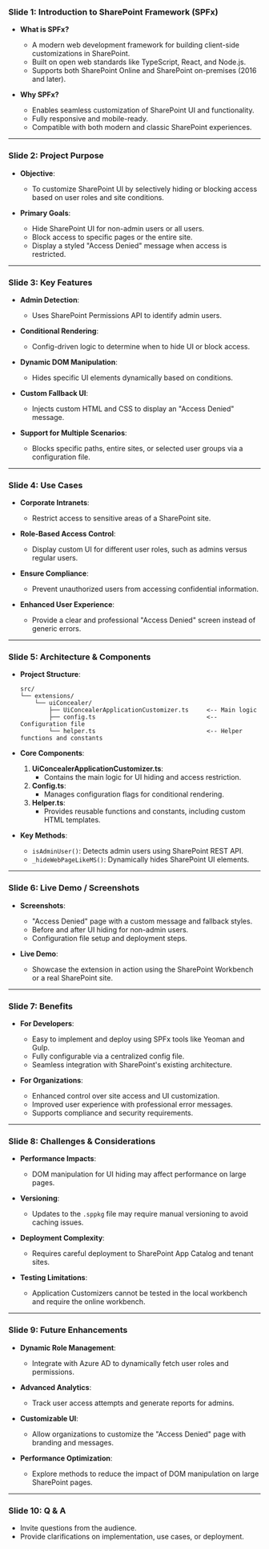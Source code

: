 ### **Slide 1: Introduction to SharePoint Framework (SPFx)**  
- **What is SPFx?**  
  - A modern web development framework for building client-side customizations in SharePoint.
  - Built on open web standards like TypeScript, React, and Node.js.  
  - Supports both SharePoint Online and SharePoint on-premises (2016 and later).  

- **Why SPFx?**  
  - Enables seamless customization of SharePoint UI and functionality.  
  - Fully responsive and mobile-ready.  
  - Compatible with both modern and classic SharePoint experiences.

---

### **Slide 2: Project Purpose**  
- **Objective**:  
  - To customize SharePoint UI by selectively hiding or blocking access based on user roles and site conditions.  

- **Primary Goals**:  
  - Hide SharePoint UI for non-admin users or all users.  
  - Block access to specific pages or the entire site.  
  - Display a styled "Access Denied" message when access is restricted.

---

### **Slide 3: Key Features**  
- **Admin Detection**:  
  - Uses SharePoint Permissions API to identify admin users.

- **Conditional Rendering**:
  - Config-driven logic to determine when to hide UI or block access.

- **Dynamic DOM Manipulation**:  
  - Hides specific UI elements dynamically based on conditions.

- **Custom Fallback UI**:  
  - Injects custom HTML and CSS to display an "Access Denied" message.

- **Support for Multiple Scenarios**:  
  - Blocks specific paths, entire sites, or selected user groups via a configuration file.

---

### **Slide 4: Use Cases**  
- **Corporate Intranets**:  
  - Restrict access to sensitive areas of a SharePoint site.  

- **Role-Based Access Control**:  
  - Display custom UI for different user roles, such as admins versus regular users.  

- **Ensure Compliance**:  
  - Prevent unauthorized users from accessing confidential information.  

- **Enhanced User Experience**:  
  - Provide a clear and professional "Access Denied" screen instead of generic errors.

---

### **Slide 5: Architecture & Components**  
- **Project Structure**:  
  ```
  src/
  └── extensions/
      └── uiConcealer/
          ├── UiConcealerApplicationCustomizer.ts     <-- Main logic
          ├── config.ts                               <-- Configuration file
          └── helper.ts                               <-- Helper functions and constants
  ```

- **Core Components**:
  1. **UiConcealerApplicationCustomizer.ts**:
     - Contains the main logic for UI hiding and access restriction.  
  2. **Config.ts**:
     - Manages configuration flags for conditional rendering.  
  3. **Helper.ts**:
     - Provides reusable functions and constants, including custom HTML templates.  

- **Key Methods**:
  - `isAdminUser()`: Detects admin users using SharePoint REST API.  
  - `_hideWebPageLikeMS()`: Dynamically hides SharePoint UI elements.

---

### **Slide 6: Live Demo / Screenshots**  
- **Screenshots**:
  - "Access Denied" page with a custom message and fallback styles.  
  - Before and after UI hiding for non-admin users.  
  - Configuration file setup and deployment steps.  

- **Live Demo**:
  - Showcase the extension in action using the SharePoint Workbench or a real SharePoint site.

---

### **Slide 7: Benefits**  
- **For Developers**:  
  - Easy to implement and deploy using SPFx tools like Yeoman and Gulp.  
  - Fully configurable via a centralized config file.  
  - Seamless integration with SharePoint's existing architecture.  

- **For Organizations**:  
  - Enhanced control over site access and UI customization.  
  - Improved user experience with professional error messages.  
  - Supports compliance and security requirements.

---

### **Slide 8: Challenges & Considerations**  
- **Performance Impacts**:  
  - DOM manipulation for UI hiding may affect performance on large pages.  

- **Versioning**:  
  - Updates to the `.sppkg` file may require manual versioning to avoid caching issues.  

- **Deployment Complexity**:  
  - Requires careful deployment to SharePoint App Catalog and tenant sites.  

- **Testing Limitations**:  
  - Application Customizers cannot be tested in the local workbench and require the online workbench.

---

### **Slide 9: Future Enhancements**  
- **Dynamic Role Management**:  
  - Integrate with Azure AD to dynamically fetch user roles and permissions.  

- **Advanced Analytics**:  
  - Track user access attempts and generate reports for admins.  

- **Customizable UI**:  
  - Allow organizations to customize the "Access Denied" page with branding and messages.  

- **Performance Optimization**:  
  - Explore methods to reduce the impact of DOM manipulation on large SharePoint pages.

---

### **Slide 10: Q & A**  
- Invite questions from the audience.  
- Provide clarifications on implementation, use cases, or deployment.
